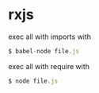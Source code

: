 # rxjs


exec all with imports with

```javascript
$ babel-node file.js
```

exec all with require with 

```javascript
$ node file.js
```

